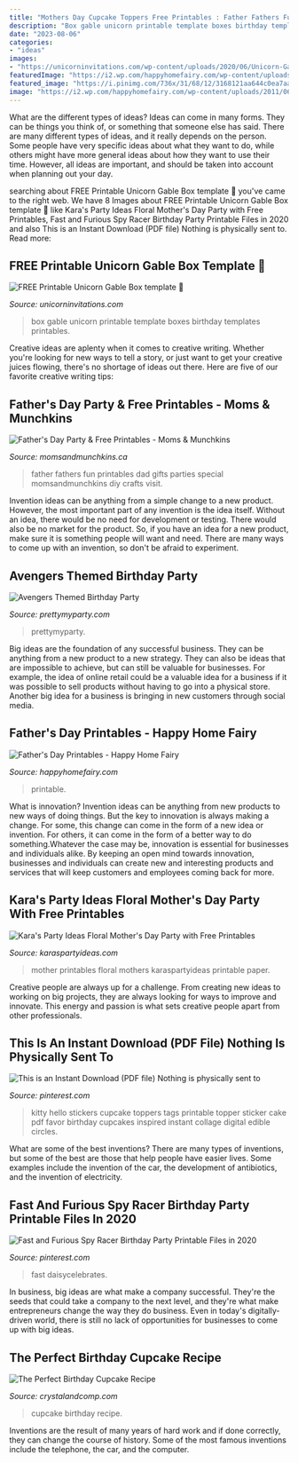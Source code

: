 ```yaml
---
title: "Mothers Day Cupcake Toppers Free Printables : Father Fathers Fun Printables Dad Gifts Parties Special Momsandmunchkins Diy Crafts Visit"
description: "Box gable unicorn printable template boxes birthday templates printables"
date: "2023-08-06"
categories:
- "ideas"
images:
- "https://unicorninvitations.com/wp-content/uploads/2020/06/Unicorn-Gable-Box-2.jpg"
featuredImage: "https://i2.wp.com/happyhomefairy.com/wp-content/uploads/2011/06/fathers-day-room-service1.jpg?fit=430%2C956&amp;ssl=1"
featured_image: "https://i.pinimg.com/736x/31/68/12/3168121aa644c0ea7aa83b3559cb55fe.jpg"
image: "https://i2.wp.com/happyhomefairy.com/wp-content/uploads/2011/06/fathers-day-room-service1.jpg?fit=430%2C956&amp;ssl=1"
---
```



What are the different types of ideas?
Ideas can come in many forms. They can be things you think of, or something that someone else has said. There are many different types of ideas, and it really depends on the person. Some people have very specific ideas about what they want to do, while others might have more general ideas about how they want to use their time. However, all ideas are important, and should be taken into account when planning out your day.

	

		
searching about FREE Printable Unicorn Gable Box template 🦄 you've came to the right web. We have 8 Images about FREE Printable Unicorn Gable Box template 🦄 like Kara&#039;s Party Ideas Floral Mother&#039;s Day Party with Free Printables, Fast and Furious Spy Racer Birthday Party Printable Files in 2020 and also This is an Instant Download (PDF file) Nothing is physically sent to. Read more:
		
    
## FREE Printable Unicorn Gable Box Template 🦄

<img loading=lazy src="https://unicorninvitations.com/wp-content/uploads/2020/06/Unicorn-Gable-Box-2.jpg" onerror="this.onerror=null;this.src='https://tse4.mm.bing.net/th?id=OIP._moAoeOh7lu3mTjAlDufQgHaGX&amp;pid=15.1';" alt="FREE Printable Unicorn Gable Box template 🦄">

_Source: unicorninvitations.com_

>box gable unicorn printable template boxes birthday templates printables. 

	

Creative ideas are aplenty when it comes to creative writing. Whether you're looking for new ways to tell a story, or just want to get your creative juices flowing, there's no shortage of ideas out there. Here are five of our favorite creative writing tips: 

    
## Father&#039;s Day Party &amp; Free Printables - Moms &amp; Munchkins

<img loading=lazy src="https://www.momsandmunchkins.ca/wp-content/uploads/2014/05/fathers-day-party-printables.jpg" onerror="this.onerror=null;this.src='https://tse4.mm.bing.net/th?id=OIP.5g8xZt5uUNx69nXAuavPEAHaJm&amp;pid=15.1';" alt="Father&#039;s Day Party &amp; Free Printables - Moms &amp; Munchkins">

_Source: momsandmunchkins.ca_

>father fathers fun printables dad gifts parties special momsandmunchkins diy crafts visit. 

	

Invention ideas can be anything from a simple change to a new product. However, the most important part of any invention is the idea itself. Without an idea, there would be no need for development or testing. There would also be no market for the product. So, if you have an idea for a new product, make sure it is something people will want and need. There are many ways to come up with an invention, so don't be afraid to experiment.

    
## Avengers Themed Birthday Party

<img loading=lazy src="https://zolpwsuwoq-flywheel.netdna-ssl.com/wp-content/uploads/2015/03/Avengers-Characters.jpg" onerror="this.onerror=null;this.src='https://tse1.mm.bing.net/th?id=OIP.oCtpGqGJBvgBiJDp9dijBQHaJ4&amp;pid=15.1';" alt="Avengers Themed Birthday Party">

_Source: prettymyparty.com_

>prettymyparty. 

	

Big ideas are the foundation of any successful business. They can be anything from a new product to a new strategy. They can also be ideas that are impossible to achieve, but can still be valuable for businesses. For example, the idea of online retail could be a valuable idea for a business if it was possible to sell products without having to go into a physical store. Another big idea for a business is bringing in new customers through social media.

    
## Father&#039;s Day Printables - Happy Home Fairy

<img loading=lazy src="https://i2.wp.com/happyhomefairy.com/wp-content/uploads/2011/06/fathers-day-room-service1.jpg?fit=430%2C956&amp;ssl=1" onerror="this.onerror=null;this.src='https://tse3.mm.bing.net/th?id=OIP.hUwJzGQWdLE5vLMtpZw2sQAAAA&amp;pid=15.1';" alt="Father&#039;s Day Printables - Happy Home Fairy">

_Source: happyhomefairy.com_

>printable. 

	

What is innovation?
Invention ideas can be anything from new products to new ways of doing things. But the key to innovation is always making a change. For some, this change can come in the form of a new idea or invention. For others, it can come in the form of a better way to do something.Whatever the case may be, innovation is essential for businesses and individuals alike. By keeping an open mind towards innovation, businesses and individuals can create new and interesting products and services that will keep customers and employees coming back for more.

    
## Kara&#039;s Party Ideas Floral Mother&#039;s Day Party With Free Printables

<img loading=lazy src="https://karaspartyideas.com/wp-content/uploads/2017/05/Floral-Mothers-Day-Party-with-Free-Printables-via-Karas-Party-Ideas-KarasPartyIdeas.com9_.jpeg" onerror="this.onerror=null;this.src='https://tse3.mm.bing.net/th?id=OIP.WNKkSyOje14fE4TBms6FGQHaKy&amp;pid=15.1';" alt="Kara&#039;s Party Ideas Floral Mother&#039;s Day Party with Free Printables">

_Source: karaspartyideas.com_

>mother printables floral mothers karaspartyideas printable paper. 

	

Creative people are always up for a challenge. From creating new ideas to working on big projects, they are always looking for ways to improve and innovate. This energy and passion is what sets creative people apart from other professionals.

    
## This Is An Instant Download (PDF File) Nothing Is Physically Sent To

<img loading=lazy src="https://i.pinimg.com/736x/e4/5a/32/e45a325ab36b2f375b580e1076e8ef0a.jpg" onerror="this.onerror=null;this.src='https://tse1.mm.bing.net/th?id=OIP.dAm4_-Vxzoe3RqZvlK3f9QHaJ8&amp;pid=15.1';" alt="This is an Instant Download (PDF file) Nothing is physically sent to">

_Source: pinterest.com_

>kitty hello stickers cupcake toppers tags printable topper sticker cake pdf favor birthday cupcakes inspired instant collage digital edible circles. 

	

What are some of the best inventions?
There are many types of inventions, but some of the best are those that help people have easier lives. Some examples include the invention of the car, the development of antibiotics, and the invention of electricity.

    
## Fast And Furious Spy Racer Birthday Party Printable Files In 2020

<img loading=lazy src="https://i.pinimg.com/736x/31/68/12/3168121aa644c0ea7aa83b3559cb55fe.jpg" onerror="this.onerror=null;this.src='https://tse3.mm.bing.net/th?id=OIP.ny7PgUMnHzCcf5JXiYZXIAHaHa&amp;pid=15.1';" alt="Fast and Furious Spy Racer Birthday Party Printable Files in 2020">

_Source: pinterest.com_

>fast daisycelebrates. 

	

In business, big ideas are what make a company successful. They're the seeds that could take a company to the next level, and they're what make entrepreneurs change the way they do business. Even in today's digitally-driven world, there is still no lack of opportunities for businesses to come up with big ideas.

    
## The Perfect Birthday Cupcake Recipe

<img loading=lazy src="https://crystalandcomp.com/wp-content/uploads/2015/08/FEATURED-CUPCAKE-.jpg" onerror="this.onerror=null;this.src='https://tse4.mm.bing.net/th?id=OIP.MHwspD9AIpSfM0tzq5wTugHaHa&amp;pid=15.1';" alt="The Perfect Birthday Cupcake Recipe">

_Source: crystalandcomp.com_

>cupcake birthday recipe. 

	

Inventions are the result of many years of hard work and if done correctly, they can change the course of history. Some of the most famous inventions include the telephone, the car, and the computer.

